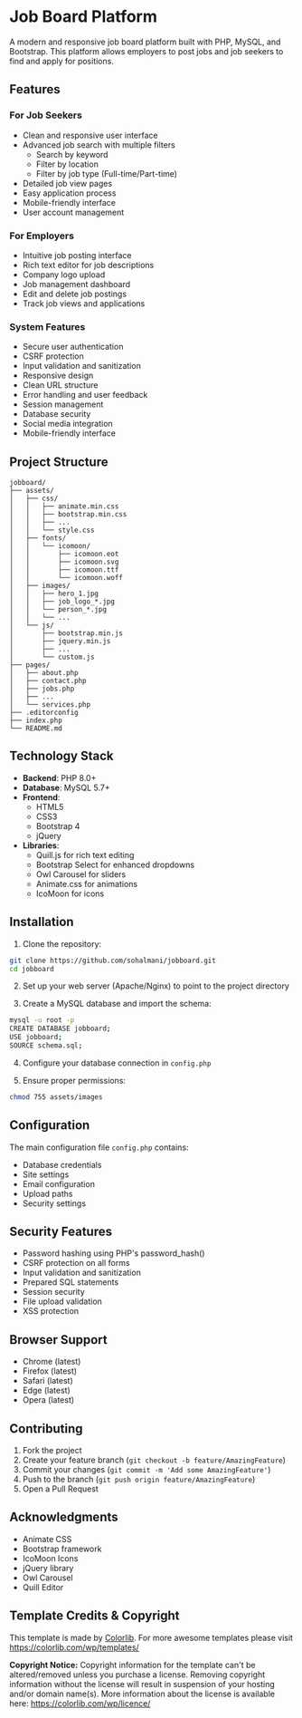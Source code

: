 # Job Board Platform

A modern and responsive job board platform built with PHP, MySQL, and Bootstrap. This platform allows employers to post jobs and job seekers to find and apply for positions.

## Features

### For Job Seekers
- Clean and responsive user interface
- Advanced job search with multiple filters
  - Search by keyword
  - Filter by location
  - Filter by job type (Full-time/Part-time)
- Detailed job view pages
- Easy application process
- Mobile-friendly interface
- User account management

### For Employers
- Intuitive job posting interface
- Rich text editor for job descriptions
- Company logo upload
- Job management dashboard
- Edit and delete job postings
- Track job views and applications

### System Features
- Secure user authentication
- CSRF protection
- Input validation and sanitization
- Responsive design
- Clean URL structure
- Error handling and user feedback
- Session management
- Database security
- Social media integration
- Mobile-friendly interface

## Project Structure

```
jobboard/
├── assets/
│   ├── css/
│   │   ├── animate.min.css
│   │   ├── bootstrap.min.css
│   │   ├── ...
│   │   └── style.css
│   ├── fonts/
│   │   └── icomoon/
│   │       ├── icomoon.eot
│   │       ├── icomoon.svg
│   │       ├── icomoon.ttf
│   │       └── icomoon.woff
│   ├── images/
│   │   ├── hero_1.jpg
│   │   ├── job_logo_*.jpg
│   │   └── person_*.jpg
│   │   └── ...
│   └── js/
│       ├── bootstrap.min.js
│       ├── jquery.min.js
│       ├── ...
│       └── custom.js
├── pages/
│   ├── about.php
│   ├── contact.php
│   ├── jobs.php
│   ├── ...
│   └── services.php
├── .editorconfig
├── index.php
└── README.md
```

## Technology Stack

- **Backend**: PHP 8.0+
- **Database**: MySQL 5.7+
- **Frontend**: 
  - HTML5
  - CSS3
  - Bootstrap 4
  - jQuery
- **Libraries**:
  - Quill.js for rich text editing
  - Bootstrap Select for enhanced dropdowns
  - Owl Carousel for sliders
  - Animate.css for animations
  - IcoMoon for icons

## Installation

1. Clone the repository:
```bash
git clone https://github.com/sohalmani/jobboard.git
cd jobboard
```

2. Set up your web server (Apache/Nginx) to point to the project directory

3. Create a MySQL database and import the schema:
```bash
mysql -u root -p
CREATE DATABASE jobboard;
USE jobboard;
SOURCE schema.sql;
```

4. Configure your database connection in `config.php`

5. Ensure proper permissions:
```bash
chmod 755 assets/images
```

## Configuration

The main configuration file `config.php` contains:
- Database credentials
- Site settings
- Email configuration
- Upload paths
- Security settings

## Security Features

- Password hashing using PHP's password_hash()
- CSRF protection on all forms
- Input validation and sanitization
- Prepared SQL statements
- Session security
- File upload validation
- XSS protection

## Browser Support

- Chrome (latest)
- Firefox (latest)
- Safari (latest)
- Edge (latest)
- Opera (latest)

## Contributing

1. Fork the project
2. Create your feature branch (`git checkout -b feature/AmazingFeature`)
3. Commit your changes (`git commit -m 'Add some AmazingFeature'`)
4. Push to the branch (`git push origin feature/AmazingFeature`)
5. Open a Pull Request

## Acknowledgments

- Animate CSS
- Bootstrap framework
- IcoMoon Icons
- jQuery library
- Owl Carousel
- Quill Editor

## Template Credits & Copyright

This template is made by [Colorlib](https://colorlib.com/wp/templates/). For more awesome templates please visit https://colorlib.com/wp/templates/

**Copyright Notice:** Copyright information for the template can't be altered/removed unless you purchase a license. Removing copyright information without the license will result in suspension of your hosting and/or domain name(s). More information about the license is available here: https://colorlib.com/wp/licence/